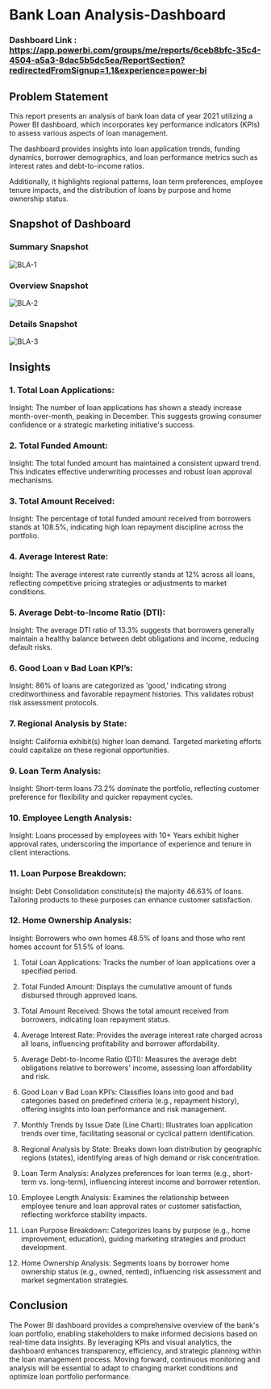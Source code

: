 
# Bank Loan Analysis-Dashboard

### Dashboard Link : https://app.powerbi.com/groups/me/reports/6ceb8bfc-35c4-4504-a5a3-8dac5b5dc5ea/ReportSection?redirectedFromSignup=1,1&experience=power-bi

## Problem Statement

This report presents an analysis of bank loan data of year 2021 utilizing a Power BI dashboard, which incorporates key performance indicators (KPIs) to assess various aspects of loan management. 

The dashboard provides insights into loan application trends, funding dynamics, borrower demographics, and loan performance metrics such as interest rates and debt-to-income ratios.

Additionally, it highlights regional patterns, loan term preferences, employee tenure impacts, and the distribution of loans by purpose and home ownership status.

## Snapshot of Dashboard

### Summary Snapshot
![BLA-1](https://github.com/user-attachments/assets/91d2ff4f-9a39-4d04-b292-d40f855c07bd)


### Overview Snapshot
![BLA-2](https://github.com/user-attachments/assets/f6f78267-13df-47a8-92f3-0bfcbc315325)


### Details Snapshot
![BLA-3](https://github.com/user-attachments/assets/f6ac271e-5d5f-41cd-8b8e-1b184e7eb9d2)



## Insights

### 1. Total Loan Applications:

Insight: The number of loan applications has shown a steady increase month-over-month, peaking in December. This suggests growing consumer confidence or a strategic marketing initiative's success.

### 2. Total Funded Amount:

Insight: The total funded amount has maintained a consistent upward trend. This indicates effective underwriting processes and robust loan approval mechanisms.

### 3. Total Amount Received:

Insight: The percentage of total funded amount received from borrowers stands at 108.5%, indicating high loan repayment discipline across the portfolio.

### 4. Average Interest Rate:

Insight: The average interest rate currently stands at 12% across all loans, reflecting competitive pricing strategies or adjustments to market conditions.

### 5. Average Debt-to-Income Ratio (DTI):

Insight: The average DTI ratio of 13.3% suggests that borrowers generally maintain a healthy balance between debt obligations and income, reducing default risks.

### 6. Good Loan v Bad Loan KPI’s:

Insight: 86% of loans are categorized as 'good,' indicating strong creditworthiness and favorable repayment histories. This validates robust risk assessment protocols.

### 7. Regional Analysis by State:

Insight: California exhibit(s) higher loan demand. Targeted marketing efforts could capitalize on these regional opportunities.

### 9. Loan Term Analysis:

Insight: Short-term loans 73.2% dominate the portfolio, reflecting customer preference for flexibility and quicker repayment cycles.

### 10. Employee Length Analysis:

Insight: Loans processed by employees with 10+ Years exhibit higher approval rates, underscoring the importance of experience and tenure in client interactions.

### 11. Loan Purpose Breakdown:

Insight: Debt Consolidation constitute(s) the majority 46.63% of loans. Tailoring products to these purposes can enhance customer satisfaction.

### 12. Home Ownership Analysis:

Insight: Borrowers who own homes 48.5% of loans and those who rent homes account for 51.5% of loans.



1. Total Loan Applications: Tracks the number of loan applications over a specified period.

2. Total Funded Amount: Displays the cumulative amount of funds disbursed through approved loans.

3. Total Amount Received: Shows the total amount received from borrowers, indicating loan repayment status.

4. Average Interest Rate: Provides the average interest rate charged across all loans, influencing profitability and borrower affordability.

5. Average Debt-to-Income Ratio (DTI): Measures the average debt obligations relative to borrowers' income, assessing loan affordability and risk.

6. Good Loan v Bad Loan KPI’s: Classifies loans into good and bad categories based on predefined criteria (e.g., repayment history), offering insights into loan performance and risk management.

7. Monthly Trends by Issue Date (Line Chart): Illustrates loan application trends over time, facilitating seasonal or cyclical pattern identification.

8. Regional Analysis by State: Breaks down loan distribution by geographic regions (states), identifying areas of high demand or risk concentration.

9. Loan Term Analysis: Analyzes preferences for loan terms (e.g., short-term vs. long-term), influencing interest income and borrower retention.

10. Employee Length Analysis: Examines the relationship between employee tenure and loan approval rates or customer satisfaction, reflecting workforce stability impacts.

11. Loan Purpose Breakdown: Categorizes loans by purpose (e.g., home improvement, education), guiding marketing strategies and product development.

12. Home Ownership Analysis: Segments loans by borrower home ownership status (e.g., owned, rented), influencing risk assessment and market segmentation strategies.

## Conclusion 
The Power BI dashboard provides a comprehensive overview of the bank's loan portfolio, enabling stakeholders to make informed decisions based on real-time data insights. By leveraging KPIs and visual analytics, the dashboard enhances transparency, efficiency, and strategic planning within the loan management process. Moving forward, continuous monitoring and analysis will be essential to adapt to changing market conditions and optimize loan portfolio performance.


